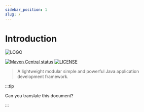 ```yaml
---
sidebar_position: 1
slug: /
---
```


# Introduction

![LOGO](/img/logo_small.png)

[![Maven Central status](https://img.shields.io/maven-central/v/net.ymate.platform/ymate-platform-core.svg)](https://search.maven.org/#search%7Cga%7C1%7Cnet.ymate.platform)
[![LICENSE](https://img.shields.io/github/license/suninformation/ymate-platform-v2.svg)](https://gitee.com/suninformation/ymate-platform-v2/blob/master/LICENSE.txt)


> A lightweight modular simple and powerful Java application development framework.

:::tip

Can you translate this document?

:::
